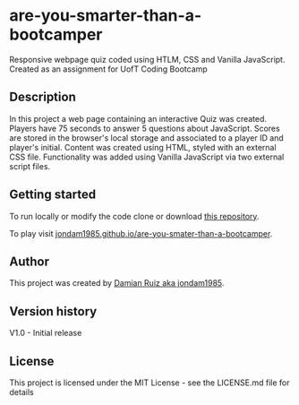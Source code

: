 # are-you-smarter-than-a-bootcamper

Responsive webpage quiz coded using HTLM, CSS and Vanilla JavaScript. Created as an assignment for UofT Coding Bootcamp



## Description

In this project a web page containing an interactive Quiz was created. Players have 75 seconds to answer 5 questions about JavaScript. Scores are stored in the browser's local storage and associated to a player ID and player's initial. Content was created using HTML, styled with an external CSS file. Functionality was added using Vanilla JavaScript via two external script files.



## Getting started

To run locally or modify the code clone or download [this repository](https://github.com/jondam1985/are-you-smarter-than-a-bootcamper).

To play visit [jondam1985.github.io/are-you-smater-than-a-bootcamper](https://jondam1985.github.io/are-you-smater-than-a-bootcamper).



## Author

This project was created by [Damian Ruiz aka jondam1985](https://www.github.com/jondam1985).



## Version history

V1.0 - Initial release



## License

This project is licensed under the MIT License - see the LICENSE.md file for details

